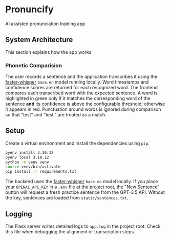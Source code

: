 # Pronuncify

AI assisted pronunciation training app

## System Architecture

This section explains how the app works

### Phonetic Comparision
The user records a sentence and the application transcribes it using the
[faster-whisper](https://github.com/guillaumekln/faster-whisper) `base.en`
model running locally. Word timestamps and confidence scores are returned for
each recognized word. The frontend compares each transcribed word with the
expected sentence. A word is highlighted in green only if it matches the
corresponding word of the sentence **and** its confidence is above the
configurable threshold; otherwise it appears in red.
Punctuation around words is ignored during comparison so that "test" and
"test." are treated as a match.

## Setup

Create a virtual environment and install the dependencies using `pip`:

```bash
pyenv install 3.10.12
pyenv local 3.10.12
python -m venv venv
source venv/bin/activate
pip install -r requirements.txt
```


The backend uses the [faster-whisper](https://github.com/guillaumekln/faster-whisper)
`base.en` model locally. If you place your `OPENAI_API_KEY` in a `.env` file at
the project root, the "New Sentence" button will request a fresh practice
sentence from the GPT-3.5 API. Without the key, sentences are loaded from
`static/sentences.txt`.

## Logging

The Flask server writes detailed logs to `app.log` in the project root. Check
this file when debugging the alignment or transcription steps.
